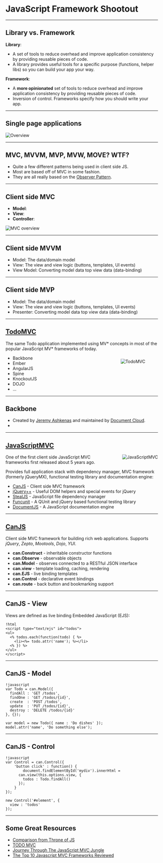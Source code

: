 # JavaScript Framework Shootout

---

## Library vs. Framework

__Library__:

* A set of tools to reduce overhead and improve application consistency by providing reusable pieces of code.
* A library provides useful tools for a specific purpose (functions, helper libs) so you can build your app your way.

__Framework__:

* A **more opinionated** set of tools to reduce overhead and improve application consistency by providing reusable pieces of code.
* Inversion of control. Frameworks specify how you should write your app.

---

## Single page applications

![Overview](images/tsa_overview.png)

---

## MVC, MVVM, MVP, MVW, MOVE? WTF?

* Quite a few different patterns being used in client side JS.
* Most are based off of MVC in some fashion.
* They are all really based on the [Observer Pattern](http://en.wikipedia.org/wiki/Observer_pattern).


---

## Client side MVC

* __Model__:
* __View__:
* __Controller__:

![MVC overview](images/mvc.png)

---

## Client side MVVM

* Model: The data/domain model
* View: The view and view logic (buttons, templates, UI events)
* View Model: Converting model data top view data (data-binding)

---

## Client side MVP

* Model: The data/domain model
* View: The view and view logic (buttons, templates, UI events)
* Presenter: Converting model data top view data (data-binding)

---

## [TodoMVC](http://todomvc.com/)

The same Todo application implemented using MV\* concepts in most of the popular JavaScript MV\*
frameworks of today.
<img src="images/todomvc.png" alt="TodoMVC" style="float: right; margin: 3em;" />

* Backbone
* Ember
* AngularJS
* Spine
* KnockoutJS
* DOJO
* ...

---

## Backbone

* Created by [Jeremy Ashkenas](http://ashkenas.com/) and maintained by [Document Cloud](http://documentcloud.github.com/).
*

---

## [JavaScriptMVC](http://javascriptmvc.com)

<img src="images/javascriptmvc.png" alt="JavaScriptMVC" style="float: right; margin-left: 2em;" />
One of the first client side JavaScript MVC frameworks first released about 5 years ago.

Provides full application stack with dependency manager, MVC framework (formerly jQueryMX),
functional testing library and documentation engine:

* [CanJS](http://canjs.us) - Client side MVC framework
* [jQuery++](http://jquerypp.com) - Useful DOM helpers and special events for jQuery
* [StealJS](http://javascriptmvc.com/docs.html#!stealjs) - JavaScript file dependency manager
* [Funcunit](http://funcunit.com) - A QUnit and jQuery based functional testing library
* [DocumentJS](http://javascriptmvc.com/docs.html#!DocumentJS) - A JavaScript documentation engine

---

## [CanJS](http://canjs.us)

Client side MVC framework for building rich web applications. Supports *jQuery*, *Zepto*, *Mootools*,
*Dojo*, *YUI*.

* __can.Construct__ - inheritable constructor functions
* __can.Observe__ - observable objects
* __can.Model__ - observes connected to a RESTful JSON interface
* __can.view__ - template loading, caching, rendering
* __can.EJS__ - live binding templates
* __can.Control__ - declarative event bindings
* __can.route__ - back button and bookmarking support

---

## CanJS - View

Views are defined as live binding Embedded JavaScript (EJS):

	!html
	<script type="text/ejs" id="todos">
    <ul>
      <% todos.each(function(todo) { %>
        <li><%= todo.attr('name'); %></li>
      <% }) %>
    </ul>
	</script>

---

## CanJS - Model

	!javascript
	var Todo = can.Model({
	  findAll : 'GET /todos',
	  findOne : 'GET /todos/{id}',
	  create  : 'POST /todos',
	  update  : 'PUT /todos/{id}',
	  destroy : 'DELETE /todos/{id}'
	}, {});

	var model = new Todo({ name : 'Do dishes' });
	model.attr('name', 'Do something else');

---

## CanJS - Control

	!javascript
	var Control = can.Control({
		'button click' : function() {
			document.findElementById('mydiv').innerHtml =
          can.view(this.options.view, {
            todos : Todo.findAll()
          });
		}
	});

	new Control('#element', {
	  view : 'todos'
	});

---

## Some Great Resources

* [Comparison from Throne of JS](http://blog.stevensanderson.com/2012/08/01/rich-javascript-applications-the-seven-frameworks-throne-of-js-2012/)
* [TODO MVC](http://todomvc.com/)
* [Journey Through The JavaScript MVC Jungle](http://coding.smashingmagazine.com/2012/07/27/journey-through-the-javascript-mvc-jungle/)
* [The Top 10 Javascript MVC Frameworks Reviewed](http://codebrief.com/2012/01/the-top-10-javascript-mvc-frameworks-reviewed/)
